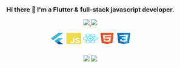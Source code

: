 

<h3 align="center">Hi there 👋 I'm a Flutter & full-stack javascript developer.</h3>

<div align="center">
  <a href="https://github.com/c0nevski/">
    <img width="50%" src="https://github-readme-stats.vercel.app/api?username=c0nevski&count_private=true&show_icons=true&theme=tokyonight&line_height=30&hide=issues,contribs" />
  </a>
  <a href="https://github.com/c0nevski/">
    <img src="https://media3.giphy.com/media/E89xxATM4iZoPdr6Tb/giphy.gif?cid=ecf05e47csj5o5f4eabprw20lps57crr0o2x8p8gc40mla39&rid=giphy.gif&ct=g" width="50%"/>
  </a>
</div>

<div align="center" style="display: inline_block"><br>
  <img align="center" alt="icon-HTML" height="30" width="40" src="https://raw.githubusercontent.com/devicons/devicon/master/icons/flutter/flutter-original.svg">
  <img align="center" alt="icon-Js" height="30" width="40" src="https://raw.githubusercontent.com/devicons/devicon/master/icons/javascript/javascript-plain.svg">
  <img align="center" alt="icon-React" height="30" width="40" src="https://raw.githubusercontent.com/devicons/devicon/master/icons/react/react-original.svg">
  <img align="center" alt="icon-HTML" height="30" width="40" src="https://raw.githubusercontent.com/devicons/devicon/master/icons/html5/html5-original.svg">
  <img align="center" alt="icon-CSS" height="30" width="40" src="https://raw.githubusercontent.com/devicons/devicon/master/icons/css3/css3-original.svg">
  
</div>
  
  ##
 
<div align="center"> 
  <a href = "mailto:z.conevski@yahoo.com"><img src="https://img.shields.io/badge/-Email-%23333?style=for-the-badge&logo=yahoo&logoColor=white" target="_blank"></a>
  <a href="https://www.linkedin.com/in/zoran-conevski-754221118/" target="_blank"><img src="https://img.shields.io/badge/-LinkedIn-%230077B5?style=for-the-badge&logo=linkedin&logoColor=white" target="_blank"></a> 
  
  
 
 
</div>
